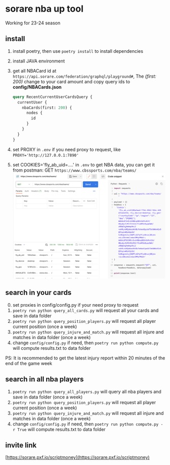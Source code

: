 # sorare nba up tool

Working for 23-24 season

## install

1. install poetry, then use `poetry install` to install dependencies
2. install JAVA environment
3. get all NBACard id at `https://api.sorare.com/federation/graphql/playground#`, The _(first: 200)_ change to your card amount and copy query ids to **config/NBACards.json**

   ```graphql
   query RecentCurrentUserCardsQuery {
     currentUser {
       nbaCards(first: 200) {
         nodes {
           id
         }
       }
     }
   }
   ```

4. set PROXY in `.env` if you need proxy to request, like `PROXY='http://127.0.0.1:7890'`
5. set COOKIES='fly_ab_uid=....' in `.env` to get NBA data, you can get it from postman: GET `https://www.cbssports.com/nba/teams/`
   ![](./assets/postman.png)

## search in your cards

0. set proxies in config/config.py if your need proxy to request
1. `poetry run python query_all_cards.py` will request all your cards and save in data folder
2. `poetry run python query_position_players.py` will request all player current position (once a week)
3. `poetry run python query_injure_and_match.py` will request all injure and matches in data folder (once a week)
4. change `config/config.py` if need, then `poetry run python compute.py` will compute results.txt to data folder

PS: It is recommended to get the latest injury report within 20 minutes of the end of the game week

## search in all nba players

1. `poetry run python query_all_players.py` will query all nba players and save in data folder (once a week)
2. `poetry run python query_position_players.py` will request all player current position (once a week)
3. `poetry run python query_injure_and_match.py` will request all injure and matches in data folder (once a week)
4. change `config/config.py` if need, then `poetry run python compute.py -r True` will compute results.txt to data folder

## invite link

[https://sorare.pxf.io/scriptmoney](https://sorare.pxf.io/scriptmoney)
